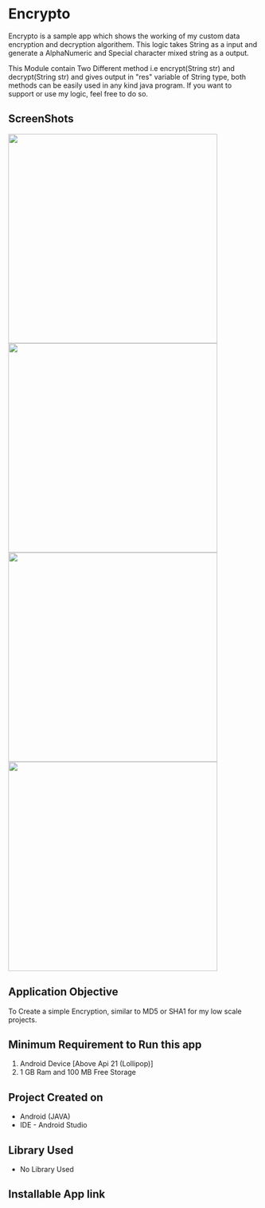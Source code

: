 # Encrypto
Encrypto is a sample app which shows the working of my custom data encryption and decryption algorithem.
This logic takes String as a input and generate a AlphaNumeric and Special character mixed string as a output.

This Module contain Two Different method i.e encrypt(String str) and decrypt(String str) and gives output in "res" variable of String type, both methods can be easily used in any kind java program.
If you want to support or use my logic, feel free to do so.


## ScreenShots

<p align="left">
  <img src="https://github.com/lokeshbadolia/KidsAdda/blob/master/final1.png" width="420"  height="420" >
  <img src="https://github.com/lokeshbadolia/KidsAdda/blob/master/final2.png" width="420"  height="420" >
  <img src="https://github.com/lokeshbadolia/KidsAdda/blob/master/final3.png" width="420"  height="420" >
  <img src="https://github.com/lokeshbadolia/KidsAdda/blob/master/final4.png" width="420"  height="420" >
</p>

## Application Objective

To Create a simple Encryption, similar to MD5 or SHA1 for my low scale projects.


## Minimum Requirement to Run this app

1. Android Device [Above Api 21 (Lollipop)]
2. 1 GB Ram and 100 MB Free Storage

## Project Created on

- Android (JAVA)
- IDE - Android Studio

## Library Used

- No Library Used

## Installable App link 

